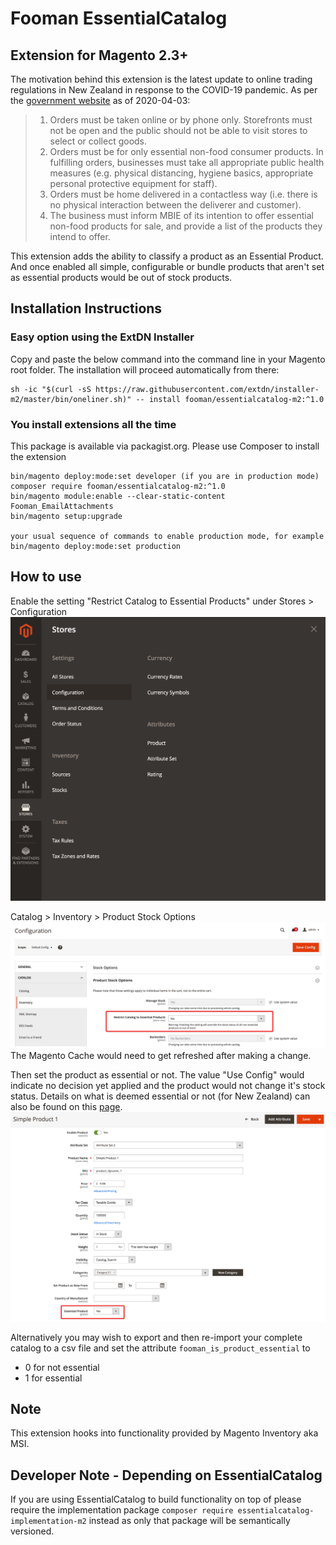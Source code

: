 # Fooman EssentialCatalog 
## Extension for Magento 2.3+
The motivation behind this extension is the latest update to online trading regulations in New Zealand in response to the COVID-19 pandemic. As per the [government website](https://www.mbie.govt.nz/about/open-government-and-official-information/coronavirus-covid-19/essential-services/) as of 2020-04-03:

>1. Orders must be taken online or by phone only. Storefronts must not be open and the public should not be able to visit stores to select or collect goods.
>2. Orders must be for only essential non-food consumer products.
 In fulfilling orders, businesses must take all appropriate public health measures (e.g. physical distancing, hygiene basics, appropriate personal protective equipment for staff).
>3. Orders must be home delivered in a contactless way (i.e. there is no physical interaction between the deliverer and customer).
>4. The business must inform MBIE of its intention to offer essential non-food products for sale, and provide a list of the products they intend to offer. 

This extension adds the ability to classify a product as an Essential Product. And once enabled all simple, configurable or bundle products that aren't set as essential products would be out of stock products.

## Installation Instructions
### Easy option using the ExtDN Installer
Copy and paste the below command into the command line in your Magento root folder. The installation will proceed automatically from there:

```
sh -ic "$(curl -sS https://raw.githubusercontent.com/extdn/installer-m2/master/bin/oneliner.sh)" -- install fooman/essentialcatalog-m2:^1.0
```
### You install extensions all the time
This package is available via packagist.org. Please use Composer to install the extension

```
bin/magento deploy:mode:set developer (if you are in production mode)
composer require fooman/essentialcatalog-m2:^1.0
bin/magento module:enable --clear-static-content Fooman_EmailAttachments
bin/magento setup:upgrade

your usual sequence of commands to enable production mode, for example
bin/magento deploy:mode:set production
```

## How to use
Enable the setting "Restrict Catalog to Essential Products" under Stores > Configuration
![Stores > Configuration](docs/stores-configuration.png?raw=true")

Catalog > Inventory > Product Stock Options
![Restrict Catalog to Essential Products](docs/enable-restricted-catalog.png?raw=true")
The Magento Cache would need to get refreshed after making a change.

Then set the product as essential or not. The value "Use Config" would indicate no decision yet applied and the product would not change it's stock status. Details on what is deemed essential or not (for New Zealand) can also be found on this [page](https://www.mbie.govt.nz/about/open-government-and-official-information/coronavirus-covid-19/essential-services/).
![Essential Products](docs/essential-product.png?raw=true")

Alternatively you may wish to export and then re-import your complete catalog to a csv file and set the attribute `fooman_is_product_essential` to
* 0 for not essential
* 1 for essential

## Note
This extension hooks into functionality provided by Magento Inventory aka MSI.

## Developer Note - Depending on EssentialCatalog
If you are using EssentialCatalog to build functionality on top of please require the implementation package
`composer require essentialcatalog-implementation-m2` instead as only that package will be semantically versioned.
